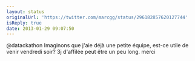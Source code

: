 ```yaml
---
layout: status
originalUrl: 'https://twitter.com/marcgg/status/296182857620127744'
isReply: true
date: 2013-01-29 09:07:50
---
```


@datackathon Imaginons que j'aie déjà une petite équipe, est-ce utile de venir vendredi soir? 3j d'affilée peut être un peu long. merci
